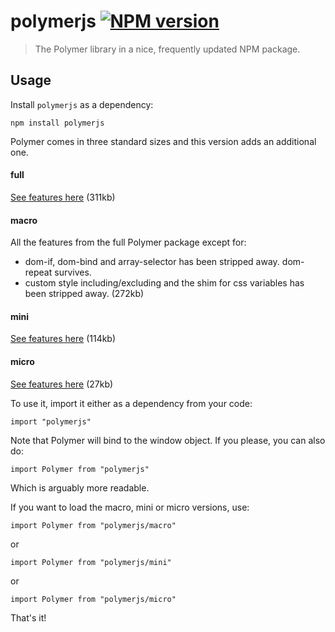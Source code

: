# polymerjs [![NPM version][npm-image]][npm-url]
> The Polymer library in a nice, frequently updated NPM package.

## Usage

Install `polymerjs` as a dependency:

```shell
npm install polymerjs
```

Polymer comes in three standard sizes and this version adds an additional one.

#### full
[See features here](https://www.polymer-project.org/1.0/docs/devguide/experimental.html#polymer-standard)
(311kb)

#### macro
All the features from the full Polymer package except for:
- dom-if, dom-bind and array-selector has been stripped away. dom-repeat survives.
- custom style including/excluding and the shim for css variables has been stripped away.
(272kb)

#### mini
[See features here](https://www.polymer-project.org/1.0/docs/devguide/experimental.html#polymer-mini)
(114kb)

#### micro
[See features here](https://www.polymer-project.org/1.0/docs/devguide/experimental.html#polymer-micro)
(27kb)

To use it, import it either as a dependency from your code:


```shell
import "polymerjs"
```

Note that Polymer will bind to the window object. If you please, you can also do:

```shell
import Polymer from "polymerjs"
```

Which is arguably more readable.

If you want to load the macro, mini or micro versions, use:

```shell
import Polymer from "polymerjs/macro"
```

or

```shell
import Polymer from "polymerjs/mini"
```

or 

```shell
import Polymer from "polymerjs/micro"
```

That's it!

[npm-url]: https://npmjs.org/package/polymerjs
[npm-image]: https://badge.fury.io/js/polymerjs.svg